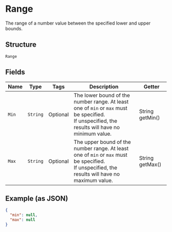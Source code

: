 
# Range

The range of a number value between the specified lower and upper bounds.

## Structure

`Range`

## Fields

| Name | Type | Tags | Description | Getter |
|  --- | --- | --- | --- | --- |
| `Min` | `String` | Optional | The lower bound of the number range. At least one of `min` or `max` must be specified.<br>If unspecified, the results will have no minimum value. | String getMin() |
| `Max` | `String` | Optional | The upper bound of the number range. At least one of `min` or `max` must be specified.<br>If unspecified, the results will have no maximum value. | String getMax() |

## Example (as JSON)

```json
{
  "min": null,
  "max": null
}
```

